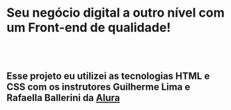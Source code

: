 <h1>Seu negócio digital a outro nível com um Front-end de qualidade!</h1>
<br>
<br>
<h2>Esse projeto eu utilizei as tecnologias HTML e CSS com os instrutores Guilherme Lima e Rafaella Ballerini da <a href="https://www.alura.com.br/?srsltid=AfmBOoqKpKvLEOX0ToapRX2yJwVEayRBM0xZRkIWjnX5_QYe7vr_JfQr">Alura</a></h2>

<img src="" />
